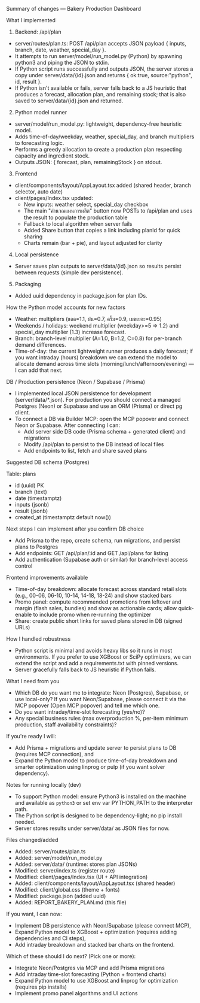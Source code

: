 Summary of changes — Bakery Production Dashboard

What I implemented

1) Backend: /api/plan
- server/routes/plan.ts: POST /api/plan accepts JSON payload { inputs, branch, date, weather, special_day }.
- It attempts to run server/model/run_model.py (Python) by spawning python3 and piping the JSON to stdin.
- If Python script runs successfully and outputs JSON, the server stores a copy under server/data/{id}.json and returns { ok:true, source:"python", id, result }.
- If Python isn't available or fails, server falls back to a JS heuristic that produces a forecast, allocation plan, and remaining stock; that is also saved to server/data/{id}.json and returned.

2) Python model runner
- server/model/run_model.py: lightweight, dependency-free heuristic model.
- Adds time-of-day/weekday, weather, special_day, and branch multipliers to forecasting logic.
- Performs a greedy allocation to create a production plan respecting capacity and ingredient stock.
- Outputs JSON: { forecast, plan, remainingStock } on stdout.

3) Frontend
- client/components/layout/AppLayout.tsx added (shared header, branch selector, auto date)
- client/pages/Index.tsx updated:
  - New inputs: weather select, special_day checkbox
  - The main "คำนวณแผนการผลิต" button now POSTs to /api/plan and uses the result to populate the production table
  - Fallback to local algorithm when server fails
  - Added Share button that copies a link including planId for quick sharing
  - Charts remain (bar + pie), and layout adjusted for clarity

4) Local persistence
- Server saves plan outputs to server/data/{id}.json so results persist between requests (simple dev persistence).

5) Packaging
- Added uuid dependency in package.json for plan IDs.

How the Python model accounts for new factors

- Weather: multipliers (แดด=1.1, ฝน=0.7, ครึ้ม=0.9, เมฆเยอะ=0.95)
- Weekends / holidays: weekend multiplier (weekday>=5 => 1.2) and special_day multiplier (1.3) increase forecast.
- Branch: branch-level multiplier (A=1.0, B=1.2, C=0.8) for per-branch demand differences.
- Time-of-day: the current lightweight runner produces a daily forecast; if you want intraday (hours) breakdown we can extend the model to allocate demand across time slots (morning/lunch/afternoon/evening) — I can add that next.

DB / Production persistence (Neon / Supabase / Prisma)

- I implemented local JSON persistence for development (server/data/*.json). For production you should connect a managed Postgres (Neon) or Supabase and use an ORM (Prisma) or direct pg client.
- To connect a DB via Builder MCP: open the MCP popover and connect Neon or Supabase. After connecting I can:
  - Add server side DB code (Prisma schema + generated client) and migrations
  - Modify /api/plan to persist to the DB instead of local files
  - Add endpoints to list, fetch and share saved plans

Suggested DB schema (Postgres)

Table: plans
- id (uuid) PK
- branch (text)
- date (timestamptz)
- inputs (jsonb)
- result (jsonb)
- created_at (timestamptz default now())

Next steps I can implement after you confirm DB choice

- Add Prisma to the repo, create schema, run migrations, and persist plans to Postgres
- Add endpoints: GET /api/plan/:id and GET /api/plans for listing
- Add authentication (Supabase auth or similar) for branch-level access control

Frontend improvements available

- Time-of-day breakdown: allocate forecast across standard retail slots (e.g., 00-06, 06-10, 10-14, 14-18, 18-24) and show stacked bars
- Promo panel: compute recommended promotions from leftover and margin (flash sales, bundles) and show as actionable cards; allow quick-enable to include promo when re-running the optimizer
- Share: create public short links for saved plans stored in DB (signed URLs)

How I handled robustness

- Python script is minimal and avoids heavy libs so it runs in most environments. If you prefer to use XGBoost or SciPy optimizers, we can extend the script and add a requirements.txt with pinned versions.
- Server gracefully falls back to JS heuristic if Python fails.

What I need from you

- Which DB do you want me to integrate: Neon (Postgres), Supabase, or use local-only? If you want Neon/Supabase, please connect it via the MCP popover (Open MCP popover) and tell me which one.
- Do you want intraday/time-slot forecasting (yes/no)?
- Any special business rules (max overproduction %, per-item minimum production, staff availability constraints)?

If you're ready I will:
- Add Prisma + migrations and update server to persist plans to DB (requires MCP connection), and
- Expand the Python model to produce time-of-day breakdown and smarter optimization using linprog or pulp (if you want solver dependency).

Notes for running locally (dev)

- To support Python model: ensure Python3 is installed on the machine and available as `python3` or set env var PYTHON_PATH to the interpreter path.
- The Python script is designed to be dependency-light; no pip install needed.
- Server stores results under server/data/ as JSON files for now.

Files changed/added

- Added: server/routes/plan.ts
- Added: server/model/run_model.py
- Added: server/data/ (runtime: stores plan JSONs)
- Modified: server/index.ts (register route)
- Modified: client/pages/Index.tsx (UI + API integration)
- Added: client/components/layout/AppLayout.tsx (shared header)
- Modified: client/global.css (theme + fonts)
- Modified: package.json (added uuid)
- Added: REPORT_BAKERY_PLAN.md (this file)

If you want, I can now:
- Implement DB persistence with Neon/Supabase (please connect MCP),
- Expand Python model to XGBoost + optimization (requires adding dependencies and CI steps),
- Add intraday breakdown and stacked bar charts on the frontend.

Which of these should I do next? (Pick one or more):
- Integrate Neon/Postgres via MCP and add Prisma migrations
- Add intraday time-slot forecasting (Python + frontend charts)
- Expand Python model to use XGBoost and linprog for optimization (requires pip installs)
- Implement promo panel algorithms and UI actions

